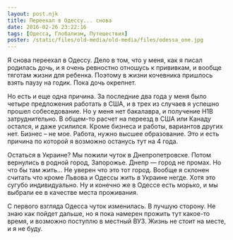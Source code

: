 ```yaml
---
layout: post.njk
title: Переехал в Одессу... снова
date: 2016-02-26 23:22:16
tags: [Одесса, Глобализм, Путешествия]
poster: /static/files/old-media/old-media/files/odessa_one.jpg
---
```


Я снова переехал в Одессу. Дело в том, что у меня, как я писал родилась дочь, и я очень ревностно отношусь к прививкам, и вообще тяготам жизни для ребенка. Поэтому в жизни кочевника пришлось взять паузу на годик. Пока дочь окрепнет.

Но есть и еще одна причина. За последние два года у меня было четыре предложения работать в США, и в трех из случаев я успешно прошел собеседование. Но у меня нет бакалавра, и получение H1B затруднительно. В общем-то расчет на переезд в США или Канаду остался, и даже усилился. Кроме бизнеса и работы, вариантов других нет. Бизнес – не мое. Работа, нужно высшее образование. Это и есть причина по которой я возможно останусь тут на 4 года.

Остаться в Украине? Мы пожили чуток в Днепропетровске. Потом вернулись в родной город, Запорожье. Днепр — город не промах. Но что бы там жить… Не уверен что это тот город. Вообще я склонен считать что кроме Львова и Одессы жить в Украине негде. Хотя это сугубо индивидуально. Ну и конечно же в Одессе есть морько, и мы выбрали ее в качестве места проживания.

С первого взгляда Одесса чуток изменилась. В лучшую сторону. Не знаю как пойдет дальше, но я пока намерен прожить тут какое-то время, и возможно поступлю в местный ВУЗ. Жизнь не стоит на месте, и я не буду.
